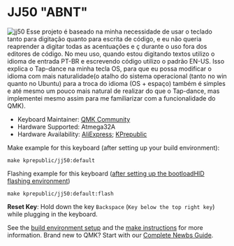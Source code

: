 # JJ50 "ABNT"

![jj50](https://user-images.githubusercontent.com/74465757/197259615-6e01b139-9600-47b6-8d34-4fa16c3fe1ef.jpg)
Esse projeto é baseado na minha necessidade de usar o teclado tanto para digitação quanto para escrita de código, e eu não queria reaprender a digitar todas as acentuações e ç durante o uso fora dos editores de código. No meu uso, quando estou digitando textos utilizo o idioma de entrada PT-BR e escrevendo código utilizo o padrão EN-US. Isso explica o Tap-dance na minha tecla OS, para que eu possa modificar o idioma com mais naturalidade(o atalho do sistema operacional (tanto no win quanto no Ubuntu) para a troca do idioma (OS + espaço) também é simples e até mesmo um pouco mais natural de realizar do que o Tap-dance, mas implementei mesmo assim para me familiarizar com a funcionalidade do QMK).

* Keyboard Maintainer: [QMK Community](https://github.com/qmk)
* Hardware Supported: Atmega32A
* Hardware Availability: [AliExpress](https://www.aliexpress.com/item/jj50-v1-0-Custom-Mechanical-Keyboard-50-PCB-programmed-50-preonic-layouts-bface-firmware-with-rgb/32848915277.html); [KPrepublic](https://kprepublic.com/collections/jj50-50/products/jj50-50-custom-keyboard-pcb-similar-with-preonic)

Make example for this keyboard (after setting up your build environment):

    make kprepublic/jj50:default

Flashing example for this keyboard ([after setting up the bootloadHID flashing environment](https://docs.qmk.fm/#/flashing_bootloadhid))

    make kprepublic/jj50:default:flash

**Reset Key**: Hold down the key `Backspace` (`Key below the top right key`) while plugging in the keyboard.

See the [build environment 
setup](https://docs.qmk.fm/#/getting_started_build_tools) and the [make instructions](https://docs.qmk.fm/#/getting_started_make_guide) for more information. Brand new to QMK? Start with our [Complete Newbs Guide](https://docs.qmk.fm/#/newbs).
